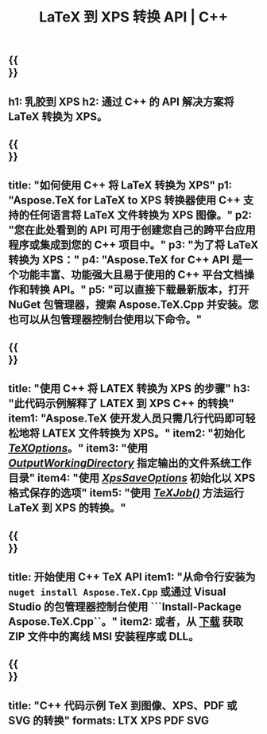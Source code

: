 ﻿---
translation: true
template: /_templates/_conversion-child-cpp.md
title: LaTeX 到 XPS 转换 API | C++
description: LaTeX 到 XPS 的转换功能。将此本地 C++ 库集成到您的项目中，或使用跨平台应用程序将 LaTeX 转换为 XPS。
keywords: latex to xps api cpp, latex2xps 集成 c++
url: /cpp/conversion/latex-to-xps/
family: tex
platformtag: cpp
feature: conversion
informat: LATEX
outformat: XPS
otherformats: BMP PNG JPEG TIFF SVG PDF
---

{{<section banner>}}
---
h1: 乳胶到 XPS
h2: 通过 C++ 的 API 解决方案将 LaTeX 转换为 XPS。
---

{{<section overview>}}
---
title: "如何使用 C++ 将 LaTeX 转换为 XPS"
p1: "Aspose.TeX for LaTeX to XPS 转换器使用 C++ 支持的任何语言将 LaTeX 文件转换为 XPS 图像。"
p2: "您在此处看到的 API 可用于创建您自己的跨平台应用程序或集成到您的 C++ 项目中。"
p3: "为了将 LaTeX 转换为 XPS："
p4: "Aspose.TeX for C++ API 是一个功能丰富、功能强大且易于使用的 C++ 平台文档操作和转换 API。"
p5: "可以直接下载最新版本，打开 NuGet 包管理器，搜索 Aspose.TeX.Cpp 并安装。您也可以从包管理器控制台使用以下命令。"
---

{{<section feature1>}}
---
title: "使用 C++ 将 LATEX 转换为 XPS 的步骤"
h3: "此代码示例解释了 LATEX 到 XPS C++ 的转换"
item1: "Aspose.TeX 使开发人员只需几行代码即可轻松地将 LATEX 文件转换为 XPS。"
item2: "初始化 [*TeXOptions*](https://reference.aspose.com/tex/cpp/class/aspose.te_x.te_x_options)。"
item3: "使用 [*OutputWorkingDirectory*](https://reference.aspose.com/tex/cpp/class/aspose.te_x.te_x_options#aa4f4ea6dab7db5ba1b40800495f16f63) 指定输出的文件系统工作目录"
item4: "使用 [*XpsSaveOptions*](https://reference.aspose.com/tex/cpp/class/aspose.te_x.presentation.image.xps_save_options) 初始化以 XPS 格式保存的选项"
item5: "使用 [*TeXJob()*](https://reference.aspose.com/tex/cpp/class/aspose.te_x.te_x_job) 方法运行 LaTeX 到 XPS 的转换。"
---

{{<section feature2>}}
---
title: 开始使用 C++ TeX API
item1: "从命令行安装为 ```nuget install Aspose.TeX.Cpp``` 或通过 Visual Studio 的包管理器控制台使用 ```Install-Package Aspose.TeX.Cpp``。"
item2: 或者，从 [下载](https://downloads.aspose.com/tex/cpp) 获取 ZIP 文件中的离线 MSI 安装程序或 DLL。
---

{{<section widget>}}
---
title: "C++ 代码示例 TeX 到图像、XPS、PDF 或 SVG 的转换"
formats: LTX XPS PDF SVG
---
